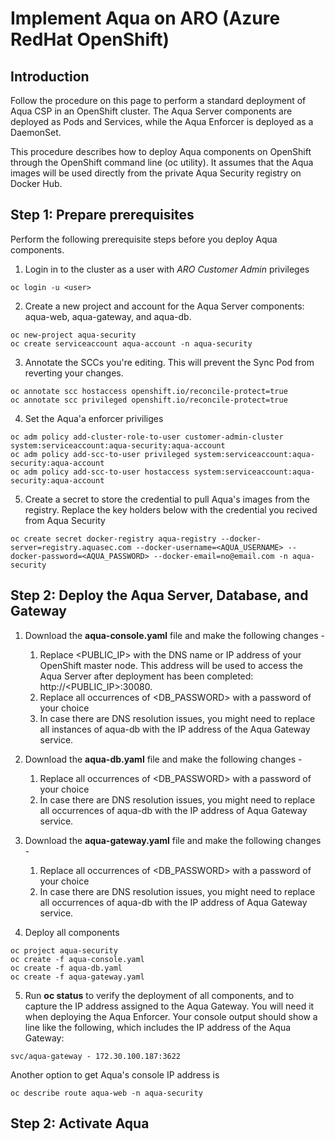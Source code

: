 # Implement Aqua on ARO (Azure RedHat OpenShift)

## Introduction 
Follow the procedure on this page to perform a standard deployment of Aqua CSP in an OpenShift cluster. The Aqua Server components are deployed as Pods and Services, while the Aqua Enforcer is deployed as a DaemonSet.

This procedure describes how to deploy Aqua components on OpenShift through the OpenShift command line (oc utility). It assumes that the Aqua images will be used directly from the private Aqua Security registry on Docker Hub.

## Step 1: Prepare prerequisites
Perform the following prerequisite steps before you deploy Aqua components.

1. Login in to the cluster as a user with *ARO Customer Admin* privileges

```
oc login -u <user>
```

2. Create a new project and account for the Aqua Server components: aqua-web, aqua-gateway, and aqua-db. 

```
oc new-project aqua-security
oc create serviceaccount aqua-account -n aqua-security
```

3. Annotate the SCCs you're editing. This will prevent the Sync Pod from reverting your changes.
```
oc annotate scc hostaccess openshift.io/reconcile-protect=true
oc annotate scc privileged openshift.io/reconcile-protect=true
```

4. Set the Aqua'a enforcer priviliges 
```
oc adm policy add-cluster-role-to-user customer-admin-cluster system:serviceaccount:aqua-security:aqua-account
oc adm policy add-scc-to-user privileged system:serviceaccount:aqua-security:aqua-account
oc adm policy add-scc-to-user hostaccess system:serviceaccount:aqua-security:aqua-account
```

5. Create a secret to store the credential to pull Aqua's images from the registry. Replace the key holders below with the credential you recived from Aqua Security
```
oc create secret docker-registry aqua-registry --docker-server=registry.aquasec.com --docker-username=<AQUA_USERNAME> --docker-password=<AQUA_PASSWORD> --docker-email=no@email.com -n aqua-security
```

## Step 2: Deploy the Aqua Server, Database, and Gateway

1. Download the **aqua-console.yaml** file and make the following changes -
   1. Replace <PUBLIC_IP> with the DNS name or IP address of your OpenShift master node. This address will be used to access the Aqua Server after deployment has been completed: http://<PUBLIC_IP>:30080. 
   2. Replace all occurrences of <DB_PASSWORD> with a password of your choice
   3. In case there are DNS resolution issues, you might need to replace all instances of aqua-db with the IP address of the Aqua Gateway service.

2. Download the **aqua-db.yaml** file and make the following changes -
   1. Replace all occurrences of <DB_PASSWORD> with a password of your choice
   2. In case there are DNS resolution issues, you might need to replace all occurrences of aqua-db with the IP address of Aqua Gateway service.
   
3. Download the **aqua-gateway.yaml** file and make the following changes -
   1. Replace all occurrences of <DB_PASSWORD> with a password of your choice
   2. In case there are DNS resolution issues, you might need to replace all occurrences of aqua-db with the IP address of Aqua Gateway service.
   
4. Deploy all components 
```
oc project aqua-security
oc create -f aqua-console.yaml
oc create -f aqua-db.yaml
oc create -f aqua-gateway.yaml
```
   
5. Run **oc status** to verify the deployment of all components, and to capture the IP address assigned to the Aqua Gateway. You will need it when deploying the Aqua Enforcer. Your console output should show a line like the following, which includes the IP address of the Aqua Gateway:
```
svc/aqua-gateway - 172.30.100.187:3622
```
Another option to get Aqua's console IP address is 
```
oc describe route aqua-web -n aqua-security
```

## Step 2: Activate Aqua 









